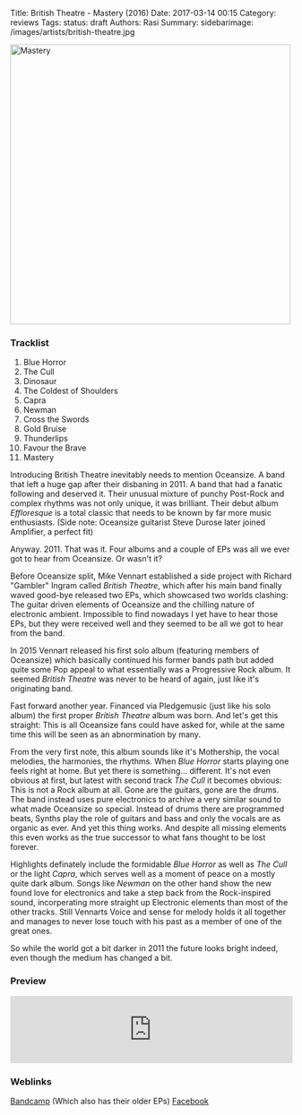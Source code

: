 Title: British Theatre - Mastery (2016)
Date: 2017-03-14 00:15
Category: reviews
Tags:
status: draft
Authors: Rasi
Summary:
sidebarimage: /images/artists/british-theatre.jpg

<div id="covertracks">
<div id="cover">
<img src="/images/covers/cover-mastery.jpg" width="500" alt="Mastery">
</div>
<div id="tracklist">
<h3>Tracklist</h3>
<ol>
<li>Blue Horror</li>
<li>The Cull</li>
<li>Dinosaur</li>
<li>The Coldest of Shoulders</li>
<li>Capra</li>
<li>Newman</li>
<li>Cross the Swords</li>
<li>Gold Bruise</li>
<li>Thunderlips</li>
<li>Favour the Brave</li>
<li>Mastery</li>
</ol>
</div>
</div>

Introducing British Theatre inevitably needs to mention Oceansize. A band that left a huge gap after their disbaning
in 2011. A band that had a fanatic following and deserved it. Their unusual mixture of punchy Post-Rock and complex
rhythms was not only unique, it was brilliant. Their debut album *Effloresque* is a total classic that needs to be known
by far more music enthusiasts. (Side note: Oceansize guitarist Steve Durose later joined Amplifier, a perfect fit)

Anyway. 2011. That was it. Four albums and a couple of EPs was all we ever got to hear from Oceansize. Or wasn't it?

Before Oceansize split, Mike Vennart established a side project with Richard "Gambler" Ingram called *British Theatre*, which after his main band finally
waved good-bye released two EPs, which showcased two worlds clashing: The guitar driven elements of Oceansize and the
chilling nature of electronic ambient. Impossible to find nowadays I yet have to hear those EPs, but they were received well
and they seemed to be all we got to hear from the band. 

In 2015 Vennart released his first solo album (featuring members of Oceansize) which basically continued his former bands path
but added quite some Pop appeal to what essentially was a Progressive Rock album. It seemed *British Theatre* was never to be heard
of again, just like it's originating band.

Fast forward another year. Financed via Pledgemusic (just like his solo album) the first proper *British Theatre* album was born.
And let's get this straight: This is all Oceansize fans could have asked for, while at the same time this will be seen as an
abnormination by many.

From the very first note, this album sounds like it's Mothership, the vocal melodies, the harmonies, the rhythms. When *Blue Horror*
starts playing one feels right at home. But yet there is something... different. It's not even obvious at first, but latest with
second track *The Cull* it becomes obvious: This is not a Rock album at all. Gone are the guitars, gone are the drums. The band instead
uses pure electronics to archive a very similar sound to what made Oceansize so special. Instead of drums there are programmed beats,
Synths play the role of guitars and bass and only the vocals are as organic as ever. 
And yet this thing works. And despite all missing elements this even works as the true successor to what fans thought to be lost forever.

Highlights definately include the formidable *Blue Horror* as well as *The Cull* or the light *Capra*, which serves well as a moment of
peace on a mostly quite dark album. Songs like *Newman* on the other hand show the new found love for electronics and take a step back from
the Rock-inspired sound, incorperating more straight up Electronic elements than most of the other tracks. Still Vennarts Voice and sense
for melody holds it all together and manages to never lose touch with his past as a member of one of the great ones.

So while the world got a bit darker in 2011 the future looks bright indeed, even though the medium has changed a bit. 

### Preview
<iframe style="border: 0; width: 100%; height: 120px;" src="http://bandcamp.com/EmbeddedPlayer/album=2586829665/size=large/bgcol=ffffff/linkcol=0687f5/tracklist=false/artwork=small/track=849948281/transparent=true/" seamless><a href="http://britishtheatremusic.com/album/mastery">Mastery by British Theatre</a></iframe>

### Weblinks

[Bandcamp](http://britishtheatremusic.com/) (Which also has their older EPs)
[Facebook](https://www.facebook.com/BritishTheatre/)
